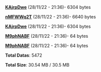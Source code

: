 [**KAjrpDwe**](/data/KAjrpDwe.txt) (28/11/22 - 21:36)- 6304 bytes

[**nMFWWq2T**](/data/nMFWWq2T.txt) (28/11/22 - 21:36)- 6640 bytes

[**KAjrpDwe**](/data/KAjrpDwe.txt) (28/11/22 - 21:36)- 6304 bytes

[**M9phNABF**](/data/M9phNABF.txt) (28/11/22 - 21:36)- 64 bytes

[**M9phNABF**](/data/M9phNABF.txt) (28/11/22 - 21:36)- 64 bytes

**Total Datas**: 5472

**Total Size**: 30.54 MB / 30.5 MB